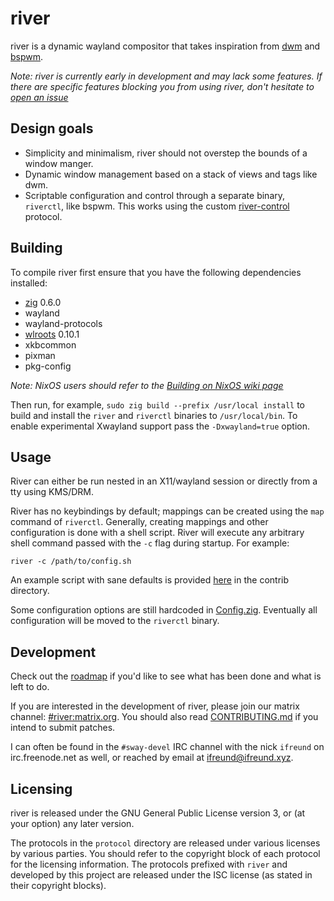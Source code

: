 # river

river is a dynamic wayland compositor that takes inspiration from
[dwm](https://dwm.suckless.org) and
[bspwm](https://github.com/baskerville/bspwm).

*Note: river is currently early in development and may lack some
features. If there are specific features blocking you from using river,
don't hesitate to
[open an issue](https://github.com/ifreund/river/issues/new)*

## Design goals

- Simplicity and minimalism, river should not overstep the bounds of a
window manger.
- Dynamic window management based on a stack of views and tags like dwm.
- Scriptable configuration and control through a separate binary,
`riverctl`, like bspwm. This works using the custom
[river-control](protocol/river-control-unstable-v1.xml) protocol.

## Building

To compile river first ensure that you have the following dependencies
installed:

- [zig](https://github.com/ziglang/zig) 0.6.0
- wayland
- wayland-protocols
- [wlroots](https://github.com/swaywm/wlroots) 0.10.1
- xkbcommon
- pixman
- pkg-config

*Note: NixOS users should refer to the
[Building on NixOS wiki page](https://github.com/ifreund/river/wiki/Building-on-NixOS)*

Then run, for example, `sudo zig build --prefix /usr/local install` to build
and install the `river` and `riverctl` binaries to `/usr/local/bin`. To enable
experimental Xwayland support pass the `-Dxwayland=true` option.

## Usage

River can either be run nested in an X11/wayland session or directly
from a tty using KMS/DRM.

River has no keybindings by default; mappings can be created using the `map`
command of `riverctl`. Generally, creating mappings and other configuration is
done with a shell script. River will execute any arbitrary shell command passed
with the `-c` flag during startup. For example:

```
river -c /path/to/config.sh
```

An example script with sane defaults is provided [here](contrib/config.sh) in
the contrib directory.

Some configuration options are still hardcoded in [Config.zig](src/Config.zig).
Eventually all configuration will be moved to the `riverctl` binary.

## Development

Check out the [roadmap](https://github.com/ifreund/river/issues/1)
if you'd like to see what has been done and what is left to do.

If you are interested in the development of river, please join our
matrix channel: [#river:matrix.org](https://matrix.to/#/#river:matrix.org).
You should also read [CONTRIBUTING.md](CONTRIBUTING.md) if you intend
to submit patches.

I can often be found in the `#sway-devel` IRC channel with the
nick `ifreund` on irc.freenode.net as well, or reached by email at
[ifreund@ifreund.xyz](mailto:ifreund@ifreund.xyz).

## Licensing

river is released under the GNU General Public License version 3, or (at your
option) any later version.

The protocols in the `protocol` directory are released under various licenses by
various parties. You should refer to the copyright block of each protocol for
the licensing information. The protocols prefixed with `river` and developed by
this project are released under the ISC license (as stated in their copyright
blocks).
